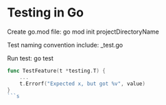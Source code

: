# Testing in Go

Create go.mod file: go mod init projectDirectoryName

Test naming convention include: \_test.go

Run test: go test

````go
func TestFeature(t *testing.T) {
    ...
    t.Errorf("Expected x, but got %v", value)
}
```s
````
